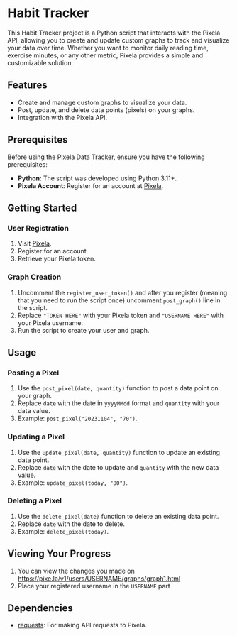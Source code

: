 # Habit Tracker

This Habit Tracker project is a Python script that interacts with the Pixela API, allowing you to create and update custom graphs to track and visualize your data over time. 
Whether you want to monitor daily reading time, exercise minutes, or any other metric, Pixela provides a simple and customizable solution.

## Features

- Create and manage custom graphs to visualize your data.
- Post, update, and delete data points (pixels) on your graphs.
- Integration with the Pixela API.

## Prerequisites

Before using the Pixela Data Tracker, ensure you have the following prerequisites:

- **Python**: The script was developed using Python 3.11+.
- **Pixela Account**: Register for an account at [Pixela](https://pixe.la/).

## Getting Started

### User Registration

1. Visit [Pixela](https://pixe.la/).
2. Register for an account.
3. Retrieve your Pixela token.

### Graph Creation

1. Uncomment the `register_user_token()` and after you register (meaning that you need to run the script once) uncomment `post_graph()` line in the script.
2. Replace `"TOKEN HERE"` with your Pixela token and `"USERNAME HERE"` with your Pixela username.
3. Run the script to create your user and graph.

## Usage

### Posting a Pixel

1. Use the `post_pixel(date, quantity)` function to post a data point on your graph.
2. Replace `date` with the date in `yyyyMMdd` format and `quantity` with your data value.
3. Example: `post_pixel("20231104", "70")`.

### Updating a Pixel

1. Use the `update_pixel(date, quantity)` function to update an existing data point.
2. Replace `date` with the date to update and `quantity` with the new data value.
3. Example: `update_pixel(today, "80")`.

### Deleting a Pixel

1. Use the `delete_pixel(date)` function to delete an existing data point.
2. Replace `date` with the date to delete.
3. Example: `delete_pixel(today)`.

## Viewing Your Progress

1. You can view the changes you made on https://pixe.la/v1/users/USERNAME/graphs/graph1.html
2. Place your registered username in the `USERNAME` part

## Dependencies

- [requests](https://pypi.org/project/requests/): For making API requests to Pixela.
